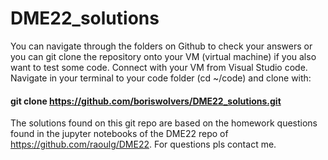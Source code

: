 # DME22_solutions

You can navigate through the folders on Github to check your answers or you can git clone the repository onto your VM (virtual machine) if you also want to test some code.
Connect with your VM from Visual Studio code. Navigate in your terminal to your code folder (cd ~/code) and clone with:

#### git clone https://github.com/boriswolvers/DME22_solutions.git

The solutions found on this git repo are based on the homework questions found in the jupyter notebooks of the DME22 repo of https://github.com/raoulg/DME22. For questions pls contact me.

